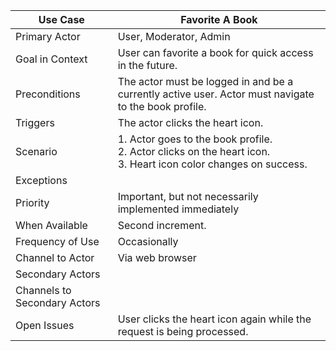 | Use Case                      | Favorite A Book               |
|-------------------------------|---------------------------------|
| Primary Actor                 | User, Moderator, Admin |
| Goal in Context               | User can favorite a book for quick access in the future. |
| Preconditions                 | The actor must be logged in and be a currently active user. Actor must navigate to the book profile.|
| Triggers                      | The actor clicks the heart icon. |
| Scenario                      | 1. Actor goes to the book profile. <br/> 2. Actor clicks on the heart icon. <br/> 3. Heart icon color changes on success.|
| Exceptions                    | |
| Priority                      | Important, but not necessarily implemented immediately |
| When Available                | Second increment. |
| Frequency of Use              | Occasionally |
| Channel to Actor              | Via web browser |
| Secondary Actors              | |
| Channels to Secondary  Actors | |
| Open Issues                   | User clicks the heart icon again while the request is being processed. |
